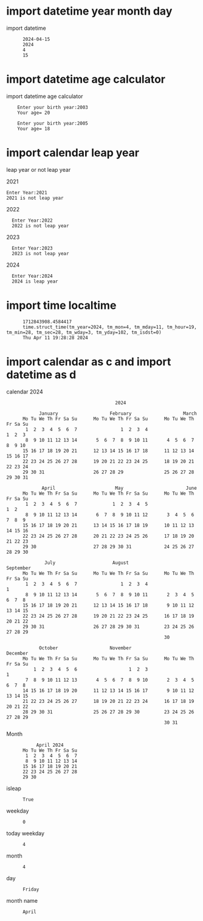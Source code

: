 # import datetime year month day
import datetime

          2024-04-15
          2024
          4
          15
# import datetime age calculator
import datetime age calculator

        Enter your birth year:2003
        Your age= 20
        
        Enter your birth year:2005
        Your age= 18
        
# import calendar leap year
leap year or not leap year

 2021
 
    Enter Year:2021
    2021 is not leap year
2022

      Enter Year:2022
      2022 is not leap year
2023

      Enter Year:2023
      2023 is not leap year
2024

      Enter Year:2024
      2024 is leap year
      
# import time localtime

          1712843908.4584417
          time.struct_time(tm_year=2024, tm_mon=4, tm_mday=11, tm_hour=19, tm_min=28, tm_sec=28, tm_wday=3, tm_yday=102, tm_isdst=0)
          Thu Apr 11 19:28:28 2024
          
# import calendar as c and import datetime as d      
calendar 2024

                                            2024
          
                January                   February                   March
          Mo Tu We Th Fr Sa Su      Mo Tu We Th Fr Sa Su      Mo Tu We Th Fr Sa Su
           1  2  3  4  5  6  7                1  2  3  4                   1  2  3
           8  9 10 11 12 13 14       5  6  7  8  9 10 11       4  5  6  7  8  9 10
          15 16 17 18 19 20 21      12 13 14 15 16 17 18      11 12 13 14 15 16 17
          22 23 24 25 26 27 28      19 20 21 22 23 24 25      18 19 20 21 22 23 24
          29 30 31                  26 27 28 29               25 26 27 28 29 30 31
          
                 April                      May                       June
          Mo Tu We Th Fr Sa Su      Mo Tu We Th Fr Sa Su      Mo Tu We Th Fr Sa Su
           1  2  3  4  5  6  7             1  2  3  4  5                      1  2
           8  9 10 11 12 13 14       6  7  8  9 10 11 12       3  4  5  6  7  8  9
          15 16 17 18 19 20 21      13 14 15 16 17 18 19      10 11 12 13 14 15 16
          22 23 24 25 26 27 28      20 21 22 23 24 25 26      17 18 19 20 21 22 23
          29 30                     27 28 29 30 31            24 25 26 27 28 29 30
          
                  July                     August                  September
          Mo Tu We Th Fr Sa Su      Mo Tu We Th Fr Sa Su      Mo Tu We Th Fr Sa Su
           1  2  3  4  5  6  7                1  2  3  4                         1
           8  9 10 11 12 13 14       5  6  7  8  9 10 11       2  3  4  5  6  7  8
          15 16 17 18 19 20 21      12 13 14 15 16 17 18       9 10 11 12 13 14 15
          22 23 24 25 26 27 28      19 20 21 22 23 24 25      16 17 18 19 20 21 22
          29 30 31                  26 27 28 29 30 31         23 24 25 26 27 28 29
                                                              30
          
                October                   November                  December
          Mo Tu We Th Fr Sa Su      Mo Tu We Th Fr Sa Su      Mo Tu We Th Fr Sa Su
              1  2  3  4  5  6                   1  2  3                         1
           7  8  9 10 11 12 13       4  5  6  7  8  9 10       2  3  4  5  6  7  8
          14 15 16 17 18 19 20      11 12 13 14 15 16 17       9 10 11 12 13 14 15
          21 22 23 24 25 26 27      18 19 20 21 22 23 24      16 17 18 19 20 21 22
          28 29 30 31               25 26 27 28 29 30         23 24 25 26 27 28 29
                                                              30 31
Month
            
               April 2024
          Mo Tu We Th Fr Sa Su
           1  2  3  4  5  6  7
           8  9 10 11 12 13 14
          15 16 17 18 19 20 21
          22 23 24 25 26 27 28
          29 30
isleap
          
          True
weekday
          
          0
          
today weekday

          4
month

          4
day

          Friday
month name
          
          April
